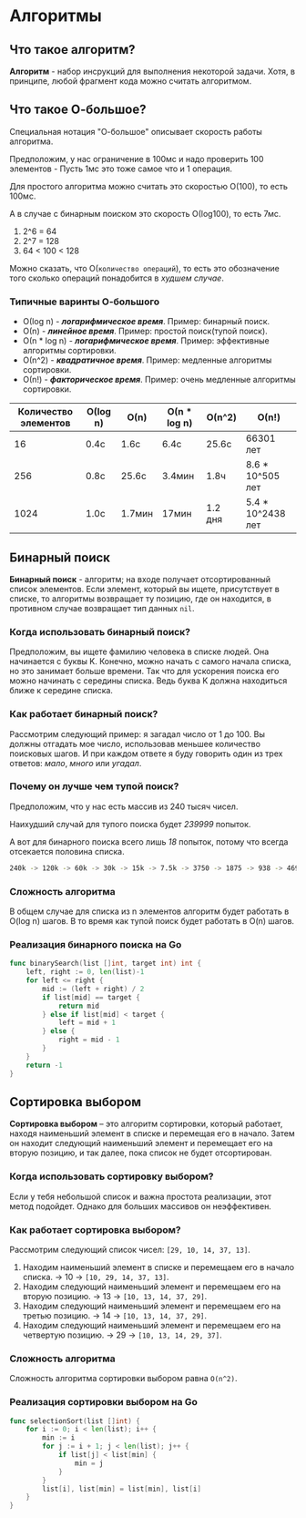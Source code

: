 # Алгоритмы

## Что такое алгоритм?

**Алгоритм** - набор инсрукций для выполнения некоторой задачи. Хотя, в принципе, любой фрагмент кода можно считать алгоритмом.

## Что такое О-большое?

Специальная нотация "О-большое" описывает скорость работы алгоритма.

Предположим, у нас ограничение в 100мс и надо проверить 100 элементов - Пусть 1мс это тоже самое что и 1 операция.

Для простого алгоритма можно считать это скоростью О(100), то есть 100мс.

А в случае с бинарным поиском это скорость О(log100), то есть 7мс.

1. 2^6 = 64
2. 2^7 = 128
3. 64 < 100 < 128

Можно сказать, что О(`количество операций`), то есть это обозначение того сколько операций понадобится в _худшем случае_.

### Типичные варинты О-большого

- О(log n) - **_логарифмическое время_**. Пример: бинарный поиск.
- О(n) - **_линейное время_**. Пример: простой поиск(тупой поиск).
- О(n \* log n) - **_логарифмическое время_**. Пример: эффективные алгоритмы сортировки.
- О(n^2) - **_квадратичное время_**. Пример: медленные алгоритмы сортировки.
- О(n!) - **_факторическое время_**. Пример: очень медленные алгоритмы сортировки.

| Количество элементов | О(log n) | О(n)   | О(n \* log n) | О(n^2)  | О(n!)              |
| -------------------- | -------- | ------ | ------------- | ------- | ------------------ |
| 16                   | 0.4c     | 1.6c   | 6.4c          | 25.6c   | 66301 лет          |
| 256                  | 0.8c     | 25.6c  | 3.4мин        | 1.8ч    | 8.6 \* 10^505 лет  |
| 1024                 | 1.0c     | 1.7мин | 17мин         | 1.2 дня | 5.4 \* 10^2438 лет |

## Бинарный поиск

**Бинарный поиск** - алгоритм; на входе получает отсортированный список элементов.
Если элемент, который вы ищете, присутствует в списке, то алгоритмы возвращает ту позицию, где он находится, в противном случае возвращает тип данных `nil`.

### Когда использовать бинарный поиск?

Предположим, вы ищете фамилию человека в списке людей.
Она начинается с буквы K.
Конечно, можно начать с самого начала списка, но это занимает больше времени.
Так что для ускорения поиска его можно начинать с середины списка.
Ведь буква K должна находиться ближе к середине списка.

### Как работает бинарный поиск?

Рассмотрим следующий пример: я загадал число от 1 до 100.
Вы должны отгадать мое число, использовав меньшее количество поисковых шагов.
И при каждом ответе я буду говорить один из трех ответов: _мало_, _много_ или _угадал_.

### Почему он лучше чем тупой поиск?

Предположим, что у нас есть массив из 240 тысяч чисел.

Наихудший случай для тупого поиска будет _239999_ попыток.

А вот для бинарного поиска всего лишь _18_ попыток, потому что всегда отсекается половина списка.

```sh
240k -> 120k -> 60k -> 30k -> 15k -> 7.5k -> 3750 -> 1875 -> 938 -> 469 -> 235 -> 118 -> 59 -> 30 -> 15 -> 8 -> 4 -> 2 -> 1
```

### Сложность алгоритма

В общем случае для списка из n элементов алгоритм будет работать в O(log n) шагов. В то время как тупой поиск будет работать в O(n) шагов.

### Реализация бинарного поиска на Go

```go
func binarySearch(list []int, target int) int {
	left, right := 0, len(list)-1
	for left <= right {
		mid := (left + right) / 2
		if list[mid] == target {
			return mid
		} else if list[mid] < target {
			left = mid + 1
		} else {
			right = mid - 1
		}
	}
	return -1
}
```

## Сортировка выбором

**Сортировка выбором** – это алгоритм сортировки, который работает, находя наименьший элемент в списке и перемещая его в начало.
Затем он находит следующий наименьший элемент и перемещает его на вторую позицию, и так далее, пока список не будет отсортирован.

### Когда использовать сортировку выбором?

Если у тебя небольшой список и важна простота реализации, этот метод подойдет. Однако для больших массивов он неэффективен.

### Как работает сортировка выбором?

Рассмотрим следующий список чисел: `[29, 10, 14, 37, 13]`.

1. Находим наименьший элемент в списке и перемещаем его в начало списка. -> 10 -> `[10, 29, 14, 37, 13]`.
2. Находим следующий наименьший элемент и перемещаем его на вторую позицию. -> 13 -> `[10, 13, 14, 37, 29]`.
3. Находим следующий наименьший элемент и перемещаем его на третью позицию. -> 14 -> `[10, 13, 14, 37, 29]`.
4. Находим следующий наименьший элемент и перемещаем его на четвертую позицию. -> 29 -> `[10, 13, 14, 29, 37]`.

### Сложность алгоритма

Сложность алгоритма сортировки выбором равна `O(n^2)`.

### Реализация сортировки выбором на Go

```go
func selectionSort(list []int) {
	for i := 0; i < len(list); i++ {
		min := i
		for j := i + 1; j < len(list); j++ {
			if list[j] < list[min] {
				min = j
			}
		}
		list[i], list[min] = list[min], list[i]
	}
}
```
